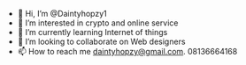 - 👋 Hi, I’m @Daintyhopzy1
- 👀 I’m interested in crypto and online service 
- 🌱 I’m currently learning Internet of things
- 💞️ I’m looking to collaborate on Web designers 
- 📫 How to reach me daintyhopzy@gmail.com. 08136664168

<!---
Daintyhopzy1/Daintyhopzy1 is a ✨ special ✨ repository because its `README.md` (this file) appears on your GitHub profile.
You can click the Preview link to take a look at your changes.
--->
